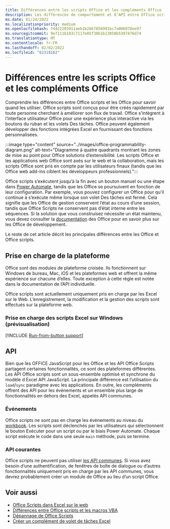```yaml
---
title: Différences entre les scripts Office et les compléments Office
description: Les différences de comportement et d’API entre Office scripts et Office des modules.
ms.date: 01/24/2022
ms.localizationpriority: medium
ms.openlocfilehash: f4422203911aeb1b2667856991bc7a006070ee97
ms.sourcegitcommit: 9e7111b183c7117e05f38b1b13050b5397476d74
ms.translationtype: MT
ms.contentlocale: fr-FR
ms.lasthandoff: 02/02/2022
ms.locfileid: "62319162"
---
```

# <a name="differences-between-office-scripts-and-office-add-ins"></a>Différences entre les scripts Office et les compléments Office

Comprendre les différences entre Office scripts et les Office pour savoir quand les utiliser. Office scripts sont conçus pour être créés rapidement par toute personne cherchant à améliorer son flux de travail. Office s’intègrent à l’interface utilisateur Office pour une expérience plus interactive via les boutons du ruban et les volets Des tâches. Office peuvent également développer des fonctions intégrées Excel en fournissant des fonctions personnalisées.

:::image type="content" source="../images/office-programmability-diagram.png" alt-text="Diagramme à quatre quadrants montrant les zones de mise au point pour Office solutions d’extensibilité. Les scripts Office et les applications web Office sont axés sur le web et la collaboration, mais les scripts Office sont pris en compte par les utilisateurs finaux (tandis que les Office web add-ins ciblent les développeurs professionnels).":::

Office scripts s’exécutent jusqu’à la fin avec un bouton manuel ou une étape dans [Power Automate](https://flow.microsoft.com/), tandis que les Office se poursuivent en fonction de leur configuration. Par exemple, vous pouvez configurer un Office pour qu’il continue à s’exécute même lorsque son volet Des tâches est fermé. Cela signifie que les Office de gestion conservent l’état au cours d’une session, tandis que Office Scripts ne conservent pas d’état interne entre les séquences. Si la solution que vous construisez nécessite un état maintenu, vous devez consulter la [documentation](/office/dev/add-ins) des Office pour en savoir plus sur les Office de développement.

Le reste de cet article décrit les principales différences entre les Office et Office scripts.

## <a name="platform-support"></a>Prise en charge de la plateforme

Office sont des modules de plateforme croisée. Ils fonctionnent sur Windows de bureau, Mac, iOS et les plateformes web et offrent la même expérience sur chacune d’elles. Toute exception à cette règle est notée dans la documentation de l’API individuelle.

Office scripts sont actuellement uniquement pris en charge par les Excel sur le Web. L’enregistrement, la modification et la gestion des scripts sont effectués sur la plateforme web.

### <a name="script-support-for-excel-on-windows-preview"></a>Prise en charge des scripts Excel sur Windows (prévisualisation)

[!INCLUDE [Run-from-button support](../includes/run-from-button-desktop-support.md)]

## <a name="apis"></a>API

Bien que les OFFICE JavaScript pour les Office et les API Office Scripts partagent certaines fonctionnalités, ce sont des plateformes différentes. Les API Office scripts sont un sous-ensemble optimisé et synchrone du modèle d Excel API JavaScript. La principale différence est l’utilisation du `load`/`sync` paradigme avec les applications. En outre, les compléments offrent des API pour les événements et un ensemble plus large de fonctionnalités en dehors des Excel, appelés API communes.

### <a name="events"></a>Événements

Office scripts ne sont pas en charge les événements au niveau du [workbook](/office/dev/add-ins/excel/excel-add-ins-events). Les scripts sont déclenchés par les utilisateurs qui  sélectionnent le bouton Exécuter pour un script ou par le biais Power Automate. Chaque script exécute le code dans une seule `main` méthode, puis se termine.

### <a name="common-apis"></a>API courantes

Office scripts ne peuvent pas utiliser [les API communes](/javascript/api/office). Si vous avez besoin d’une authentification, de fenêtres de boîte de dialogue ou d’autres fonctionnalités uniquement pris en charge par les API communes, vous devrez probablement créer un module de Office au lieu d’un script Office.

## <a name="see-also"></a>Voir aussi

- [Office Scripts dans Excel sur le web](../overview/excel.md)
- [Différences entre Office scripts et les macros VBA](vba-differences.md)
- [Dépannage de Office Scripts](../testing/troubleshooting.md)
- [Créer un complément de volet de tâches Excel](/office/dev/add-ins/quickstarts/excel-quickstart-jquery)
